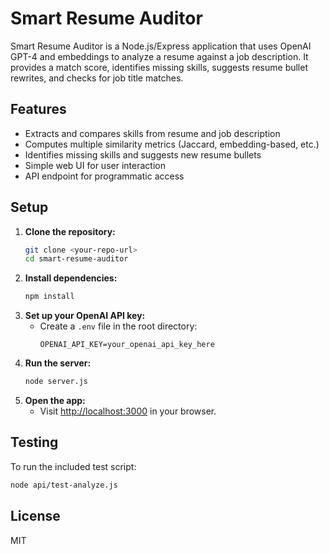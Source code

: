 # Smart Resume Auditor

Smart Resume Auditor is a Node.js/Express application that uses OpenAI GPT-4 and embeddings to analyze a resume against a job description. It provides a match score, identifies missing skills, suggests resume bullet rewrites, and checks for job title matches.

## Features

- Extracts and compares skills from resume and job description
- Computes multiple similarity metrics (Jaccard, embedding-based, etc.)
- Identifies missing skills and suggests new resume bullets
- Simple web UI for user interaction
- API endpoint for programmatic access

## Setup

1. **Clone the repository:**
   ```bash
   git clone <your-repo-url>
   cd smart-resume-auditor
   ```
2. **Install dependencies:**
   ```bash
   npm install
   ```
3. **Set up your OpenAI API key:**
   - Create a `.env` file in the root directory:
     ```
     OPENAI_API_KEY=your_openai_api_key_here
     ```
4. **Run the server:**
   ```bash
   node server.js
   ```
5. **Open the app:**
   - Visit [http://localhost:3000](http://localhost:3000) in your browser.

## Testing

To run the included test script:

```bash
node api/test-analyze.js
```

## License

MIT
